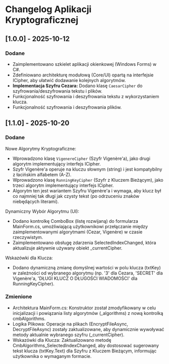 # Changelog Aplikacji Kryptograficznej 

## [1.0.0] - 2025-10-12
### Dodane
- Zaimplementowano szkielet aplikacji okienkowej (Windows Forms) w C#.
- Zdefiniowano architekturę modułową (Core/UI) opartą na interfejsie ICipher, aby ułatwić dodawanie kolejnych algorytmów.
- **Implementacja Szyfru Cezara:** Dodano klasę `CaesarCipher` do szyfrowania/deszyfrowania tekstu i plików.
- Funkcjonalność szyfrowania i deszyfrowania tekstu z wykorzystaniem klucza.
- Funkcjonalność szyfrowania i deszyfrowania plików.

## [1.1.0] - 2025-10-20
### Dodane
Nowe Algorytmy Kryptograficzne:
- Wprowadzono klasę `VigenereCipher` (Szyfr Vigenère'a), jako drugi algorytm implementujący interfejs ICipher.
- Szyfr Vigenère'a operuje na kluczu słownym (string) i jest kompatybilny z łacińskim alfabetem (A-Z).
- Wprowadzono klasę `RunningKeyCipher` (Szyfr z Kluczem Bieżącym), jako trzeci algorytm implementujący interfejs ICipher.
- Algorytm ten jest wariantem Szyfru Vigenère'a i wymaga, aby klucz był co najmniej tak długi jak czysty tekst (po odrzuceniu znaków niebędących literami).

Dynamiczny Wybór Algorytmu (UI):
- Dodano kontrolkę ComboBox (listę rozwijaną) do formularza MainForm.cs, umożliwiającą użytkownikowi przełączanie między zaimplementowanymi algorytmami (Cezar, Vigenère) w czasie rzeczywistym.
- Zaimplementowano obsługę zdarzenia SelectedIndexChanged, która aktualizuje aktywnie używany obiekt _currentCipher.

Wskazówki dla Klucza:
- Dodano dynamiczną zmianę domyślnej wartości w polu klucza (txtKey) w zależności od wybranego algorytmu (np. '3' dla Cezara, 'SECRET' dla Vigenère'a, 'DŁUGI KLUCZ O DŁUGOŚCI WIADOMOŚCI' dla RunningKeyCipher).

### Zmienione
- Architektura MainForm.cs: Konstruktor został zmodyfikowany w celu inicjalizacji i powiązania listy algorytmów (_algorithms) z nową kontrolką cmbAlgorithms.
- Logika Plikowa: Operacje na plikach (EncryptFileAsync, DecryptFileAsync) zostały zaktualizowane, aby dynamicznie wywoływać metody aktualnie wybranego szyfru (_currentCipher).
- Wskazówki dla Klucza: Zaktualizowano metodę CmbAlgorithms_SelectedIndexChanged, aby dostosować sugerowany tekst klucza (txtKey.Text) dla Szyfru z Kluczem Bieżącym, informując użytkownika o wymaganym formacie.
